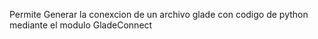 Permite Generar la conexcion de un archivo glade con codigo de python mediante el modulo GladeConnect